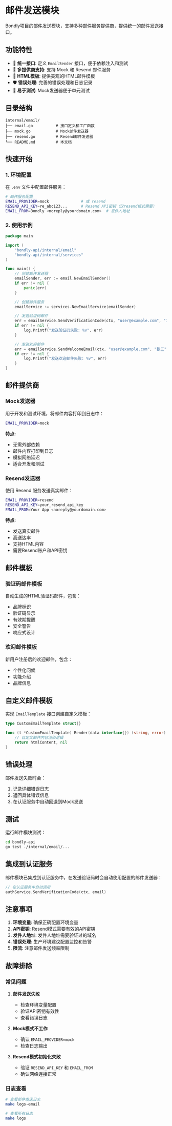 # 邮件发送模块

Bondly项目的邮件发送模块，支持多种邮件服务提供商，提供统一的邮件发送接口。

## 功能特性

- 🎯 **统一接口**: 定义 `EmailSender` 接口，便于依赖注入和测试
- 🔧 **多提供商支持**: 支持 Mock 和 Resend 邮件服务
- 📧 **HTML模板**: 提供美观的HTML邮件模板
- 🛡️ **错误处理**: 完善的错误处理和日志记录
- 🧪 **易于测试**: Mock发送器便于单元测试

## 目录结构

```
internal/email/
├── email.go          # 接口定义和工厂函数
├── mock.go           # Mock邮件发送器
├── resend.go         # Resend邮件发送器
└── README.md         # 本文档
```

## 快速开始

### 1. 环境配置

在 `.env` 文件中配置邮件服务：

```bash
# 邮件服务配置
EMAIL_PROVIDER=mock              # 或 resend
RESEND_API_KEY=re_abc123...      # Resend API密钥（仅resend模式需要）
EMAIL_FROM=Bondly <noreply@yourdomain.com>  # 发件人地址
```

### 2. 使用示例

```go
package main

import (
    "bondly-api/internal/email"
    "bondly-api/internal/services"
)

func main() {
    // 创建邮件发送器
    emailSender, err := email.NewEmailSender()
    if err != nil {
        panic(err)
    }

    // 创建邮件服务
    emailService := services.NewEmailService(emailSender)

    // 发送验证码邮件
    err = emailService.SendVerificationCode(ctx, "user@example.com", "123456")
    if err != nil {
        log.Printf("发送验证码失败: %v", err)
    }

    // 发送欢迎邮件
    err = emailService.SendWelcomeEmail(ctx, "user@example.com", "张三")
    if err != nil {
        log.Printf("发送欢迎邮件失败: %v", err)
    }
}
```

## 邮件提供商

### Mock发送器

用于开发和测试环境，将邮件内容打印到日志中：

```bash
EMAIL_PROVIDER=mock
```

**特点:**
- 无需外部依赖
- 邮件内容打印到日志
- 模拟网络延迟
- 适合开发和测试

### Resend发送器

使用 Resend 服务发送真实邮件：

```bash
EMAIL_PROVIDER=resend
RESEND_API_KEY=your_resend_api_key
EMAIL_FROM=Your App <noreply@yourdomain.com>
```

**特点:**
- 发送真实邮件
- 高送达率
- 支持HTML内容
- 需要Resend账户和API密钥



## 邮件模板

### 验证码邮件模板

自动生成的HTML验证码邮件，包含：

- 品牌标识
- 验证码显示
- 有效期提醒
- 安全警告
- 响应式设计

### 欢迎邮件模板

新用户注册后的欢迎邮件，包含：

- 个性化问候
- 功能介绍
- 品牌信息

## 自定义邮件模板

实现 `EmailTemplate` 接口创建自定义模板：

```go
type CustomEmailTemplate struct{}

func (t *CustomEmailTemplate) Render(data interface{}) (string, error) {
    // 自定义邮件内容渲染逻辑
    return htmlContent, nil
}
```

## 错误处理

邮件发送失败时会：

1. 记录详细错误日志
2. 返回具体错误信息
3. 在认证服务中自动回退到Mock发送

## 测试

运行邮件模块测试：

```bash
cd bondly-api
go test ./internal/email/...
```

## 集成到认证服务

邮件模块已集成到认证服务中，在发送验证码时会自动使用配置的邮件发送器：

```go
// 在认证服务中自动调用
authService.SendVerificationCode(ctx, email)
```

## 注意事项

1. **环境变量**: 确保正确配置环境变量
2. **API密钥**: Resend模式需要有效的API密钥
3. **发件人地址**: 发件人地址需要验证过的域名
4. **错误处理**: 生产环境建议配置监控和告警
5. **限流**: 注意邮件发送频率限制

## 故障排除

### 常见问题

1. **邮件发送失败**
   - 检查环境变量配置
   - 验证API密钥有效性
   - 查看错误日志

2. **Mock模式不工作**
   - 确认 `EMAIL_PROVIDER=mock`
   - 检查日志输出

3. **Resend模式初始化失败**
   - 验证 `RESEND_API_KEY` 和 `EMAIL_FROM`
   - 确认网络连接正常

### 日志查看

```bash
# 查看邮件发送日志
make logs-email

# 查看所有日志
make logs
``` 